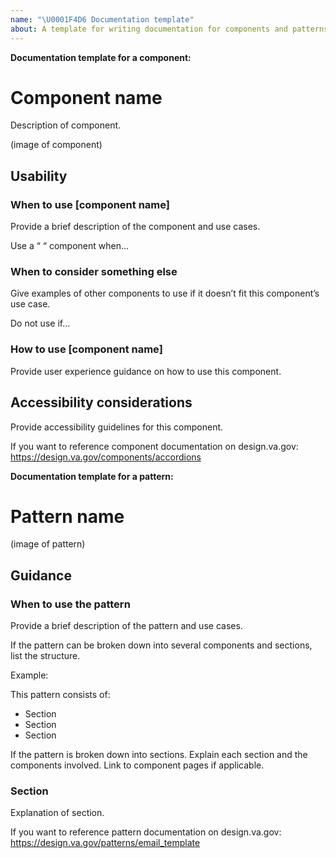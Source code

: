 ```yaml
---
name: "\U0001F4D6 Documentation template"
about: A template for writing documentation for components and patterns
---
```


**Documentation template for a component:**

# Component name

Description of component. 

(image of component)

## Usability

### When to use [component name]
Provide a brief description of the component and use cases.

Use a “ “ component when...


### When to consider something else
Give examples of other components to use if it doesn’t fit this component’s use case.

Do not use if...

### How to use [component name]
Provide user experience guidance on how to use this component. 


## Accessibility considerations
Provide accessibility guidelines for this component. 

If you want to reference component documentation on design.va.gov: https://design.va.gov/components/accordions


**Documentation template for a pattern:**

# Pattern name
(image of pattern)

## Guidance

### When to use the pattern
Provide a brief description of the pattern and use cases.

If the pattern can be broken down into several components and sections, list the structure. 

Example: 

This pattern consists of:
- Section
- Section
- Section

If the pattern is broken down into sections. Explain each section and the components involved. Link to component pages if applicable. 


### Section  
Explanation of section. 


If you want to reference pattern documentation on design.va.gov: https://design.va.gov/patterns/email_template


